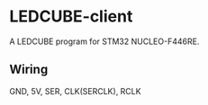 # LEDCUBE-client

A LEDCUBE program for STM32 NUCLEO-F446RE.

## Wiring
GND, 5V, SER, CLK(SERCLK), RCLK
